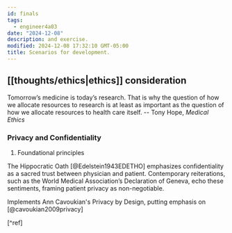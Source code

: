 ```yaml
---
id: finals
tags:
  - engineer4a03
date: "2024-12-08"
description: and exercise.
modified: 2024-12-08 17:32:10 GMT-05:00
title: Scenarios for development.
---
```


## [[thoughts/ethics|ethics]] consideration

<p class="quotes">
  Tomorrow’s medicine is today’s research. That is why the question of how we allocate resources to research is at least as important as the question of how we allocate resources to health care itself. -- Tony Hope, <i>Medical Ethics</i>
</p>

### Privacy and Confidentiality

1. Foundational principles

The Hippocratic Oath [@Edelstein1943EDETHO] emphasizes confidentiality as a sacred trust between physician and patient. Contemporary reiterations, such as the World Medical Association’s Declaration of Geneva, echo these sentiments, framing patient privacy as non-negotiable.

Implements Ann Cavoukian's Privacy by Design, putting emphasis on [@cavoukian2009privacy]

[^ref]
